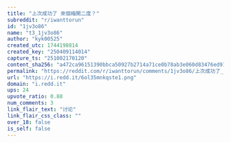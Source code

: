 ```yaml
---
title: "上次成功了 來個梅開二度？"
subreddit: "r/iwanttorun"
id: "1jv3o86"
name: "t3_1jv3o86"
author: "kyk00525"
created_utc: 1744198814
created_key: "250409114014"
capture_ts: "251002170120"
content_sha256: "a472ca96151390bbca50927b2714a71ce0b78ab3e060d83476ed9133cba6a70d"
permalink: "https://reddit.com/r/iwanttorun/comments/1jv3o86/上次成功了_來個梅開二度/"
url: "https://i.redd.it/6ol35mnkqste1.png"
domain: "i.redd.it"
ups: 24
upvote_ratio: 0.88
num_comments: 3
link_flair_text: "讨论"
link_flair_css_class: ""
over_18: false
is_self: false
---
```


